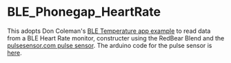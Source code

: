 # BLE_Phonegap_HeartRate

This adopts Don Coleman's [BLE Temperature app example](https://github.com/don/ITP-BluetoothLE/tree/master/phonegap/thermometer_v2) to read data from a BLE Heart Rate monitor, constructer using the RedBear Blend and the [pulsesensor.com pulse sensor](http://pulsesensor.com).  The arduino code for the pulse sensor is [here](https://github.com/dagoch/BLEPulseSensor).

